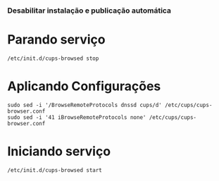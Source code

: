 ### Desabilitar instalação e publicação automática


# Parando serviço
	/etc/init.d/cups-browsed stop

# Aplicando Configurações
	sudo sed -i '/BrowseRemoteProtocols dnssd cups/d' /etc/cups/cups-browser.conf
	sudo sed -i '41 iBrowseRemoteProtocols none' /etc/cups/cups-browser.conf

# Iniciando serviço
	/etc/init.d/cups-browsed start
